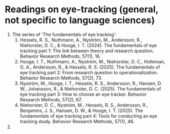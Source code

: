 # Readings on eye-tracking (general, not specific to language sciences)

1. The series of 'The fundamentals of eye tracking':
   1. Hessels, R. S., Nuthmann, A., Nyström, M., Andersson, R., Niehorster, D. C., & Hooge, I. T. (2024). The fundamentals of eye tracking part 1: The link between theory and research question. Behavior Research Methods, 57(1), 16.
   2. Hooge, I. T., Nuthmann, A., Nyström, M., Niehorster, D. C., Holleman, G. A., Andersson, R., & Hessels, R. S. (2025). The fundamentals of eye tracking part 2: From research question to operationalization. Behavior Research Methods, 57(2), 73.
   3. Nyström, M., Hooge, I. T., Hessels, R. S., Andersson, R., Hansen, D. W., Johansson, R., & Niehorster, D. C. (2025). The fundamentals of eye tracking part 3: How to choose an eye tracker. Behavior Research Methods, 57(2), 67.
   4. Niehorster, D. C., Nyström, M., Hessels, R. S., Andersson, R., Benjamins, J. S., Hansen, D. W., & Hooge, I. T. (2025). The fundamentals of eye tracking part 4: Tools for conducting an eye tracking study. Behavior Research Methods, 57(1), 46.
2. 